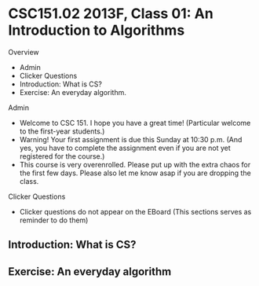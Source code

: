 CSC151.02 2013F, Class 01: An Introduction to Algorithms
========================================================

Overview

* Admin
* Clicker Questions
* Introduction: What is CS?
* Exercise: An everyday algorithm.

Admin

* Welcome to CSC 151.  I hope you have a great time!  (Particular welcome to the first-year students.)
* Warning!  Your first assignment is due this Sunday at 10:30 p.m.  (And yes, you have to complete the assignment even if you are not yet registered for the course.)
* This course is very overenrolled.  Please put up with the extra chaos for the first few days.  Please also let me know asap if you are dropping the class.

Clicker Questions

* Clicker questions do not appear on the EBoard
  (This sections serves as reminder to do them)

Introduction: What is CS?
-------------------------

Exercise: An everyday algorithm
-------------------------------

